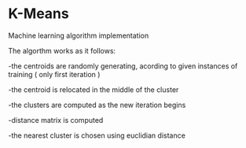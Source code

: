 # K-Means
Machine learning algorithm implementation 

The algorthm works as it follows:
  
  -the centroids are randomly generating, acording to given instances of training ( only first iteration ) 
  
  -the centroid is relocated in the middle of the cluster
  
  -the clusters are computed as the new iteration begins
  
  -distance matrix is computed
  
  -the nearest cluster is chosen using euclidian distance
